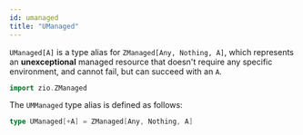 ```yaml
---
id: umanaged
title: "UManaged"
---
```


`UManaged[A]` is a type alias for `ZManaged[Any, Nothing, A]`, which represents an **unexceptional** managed resource that doesn't require any specific environment, and cannot fail, but can succeed with an `A`.
 
```scala mdoc
import zio.ZManaged
```

The `UMManaged` type alias is defined as follows:

```scala mdoc:silent:nest
type UManaged[+A] = ZManaged[Any, Nothing, A]
```

